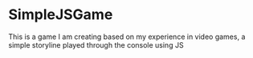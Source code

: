 # SimpleJSGame
This is a game I am creating based on my experience in video games, a simple storyline played through the console using JS
